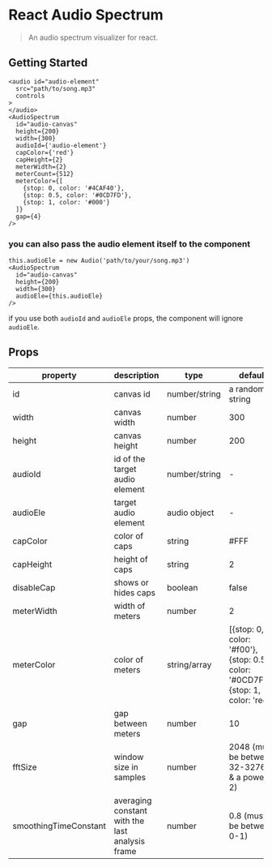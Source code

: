# React Audio Spectrum

> An audio spectrum visualizer for react.

## Getting Started

```JSX
<audio id="audio-element"
  src="path/to/song.mp3"
  controls
>
</audio>
<AudioSpectrum
  id="audio-canvas"
  height={200}
  width={300}
  audioId={'audio-element'}
  capColor={'red'}
  capHeight={2}
  meterWidth={2}
  meterCount={512}
  meterColor={[
    {stop: 0, color: '#4CAF40'},
    {stop: 0.5, color: '#0CD7FD'},
    {stop: 1, color: '#000'}
  ]}
  gap={4}
/>
```

### you can also pass the audio element itself to the component

```JSX
this.audioEle = new Audio('path/to/your/song.mp3')
<AudioSpectrum
  id="audio-canvas"
  height={200}
  width={300}
  audioEle={this.audioEle}
/>
```

if you use both `audioId` and `audioEle` props, the component will ignore `audioEle`.

## Props

| property              | description                                     | type          | default                                                                          |
| --------------------- | ----------------------------------------------- | ------------- | -------------------------------------------------------------------------------- |
| id                    | canvas id                                       | number/string | a random string                                                                  |
| width                 | canvas width                                    | number        | 300                                                                              |
| height                | canvas height                                   | number        | 200                                                                              |
| audioId               | id of the target audio element                  | number/string | -                                                                                |
| audioEle              | target audio element                            | audio object  | -                                                                                |
| capColor              | color of caps                                   | string        | #FFF                                                                             |
| capHeight             | height of caps                                  | string        | 2                                                                                |
| disableCap            | shows or hides caps                             | boolean       | false                                                                            |
| meterWidth            | width of meters                                 | number        | 2                                                                                |
| meterColor            | color of meters                                 | string/array  | [{stop: 0, color: '#f00'},{stop: 0.5, color: '#0CD7FD'},{stop: 1, color: 'red'}] |
| gap                   | gap between meters                              | number        | 10                                                                               |
| fftSize               | window size in samples                          | number        | 2048 (must be between 32-32768 & a power of 2)                                   |
| smoothingTimeConstant | averaging constant with the last analysis frame | number        | 0.8 (must be between 0-1)                                                        |
